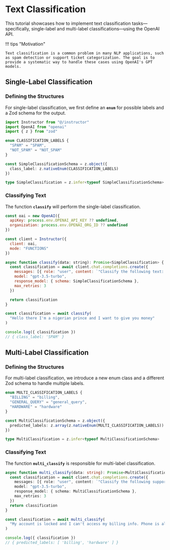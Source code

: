 # Text Classification

This tutorial showcases how to implement text classification tasks—specifically, single-label and multi-label classifications—using the OpenAI API.

!!! tips "Motivation"

    Text classification is a common problem in many NLP applications, such as spam detection or support ticket categorization. The goal is to provide a systematic way to handle these cases using OpenAI's GPT models.

## Single-Label Classification

### Defining the Structures

For single-label classification, we first define an **`enum`** for possible labels and a Zod schema for the output.

```ts
import Instructor from "@/instructor"
import OpenAI from "openai"
import { z } from "zod"

enum CLASSIFICATION_LABELS {
  "SPAM" = "SPAM",
  "NOT_SPAM" = "NOT_SPAM"
}

const SimpleClassificationSchema = z.object({
  class_label: z.nativeEnum(CLASSIFICATION_LABELS)
})

type SimpleClassification = z.infer<typeof SimpleClassificationSchema>

```

### Classifying Text

The function **`classify`** will perform the single-label classification.

```js
const oai = new OpenAI({
  apiKey: process.env.OPENAI_API_KEY ?? undefined,
  organization: process.env.OPENAI_ORG_ID ?? undefined
})

const client = Instructor({
  client: oai,
  mode: "FUNCTIONS"
})

async function classify(data: string): Promise<SimpleClassification> {
  const classification = await client.chat.completions.create({
    messages: [{ role: "user", content: `"Classify the following text: ${data}` }],
    model: "gpt-3.5-turbo",
    response_model: { schema: SimpleClassificationSchema },
    max_retries: 3
  })

  return classification
}

const classification = await classify(
  "Hello there I'm a nigerian prince and I want to give you money"
)

console.log({ classification })
// { class_label: 'SPAM' }
```

## Multi-Label Classification

### Defining the Structures

For multi-label classification, we introduce a new enum class and a different Zod schema to handle multiple labels.

```ts
enum MULTI_CLASSIFICATION_LABELS {
  "BILLING" = "billing",
  "GENERAL_QUERY" = "general_query",
  "HARDWARE" = "hardware"
}

const MultiClassificationSchema = z.object({
  predicted_labels: z.array(z.nativeEnum(MULTI_CLASSIFICATION_LABELS))
})

type MultiClassification = z.infer<typeof MultiClassificationSchema>
```

### Classifying Text

The function **`multi_classify`** is responsible for multi-label classification.

```ts
async function multi_classify(data: string): Promise<MultiClassification> {
  const classification = await client.chat.completions.create({
    messages: [{ role: "user", content: `"Classify the following support ticket: ${data}` }],
    model: "gpt-3.5-turbo",
    response_model: { schema: MultiClassificationSchema },
    max_retries: 3
  })
  return classification 
}

const classification = await multi_classify(
  "My account is locked and I can't access my billing info. Phone is also broken"
)

console.log({ classification })
// { predicted_labels: [ 'billing', 'hardware' ] }
```
